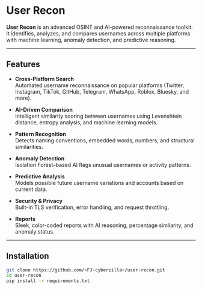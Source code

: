 # User Recon

**User Recon** is an advanced OSINT and AI-powered reconnaissance toolkit.  
It identifies, analyzes, and compares usernames across multiple platforms with machine learning, anomaly detection, and predictive reasoning.  

---

## Features

- **Cross-Platform Search**  
  Automated username reconnaissance on popular platforms (Twitter, Instagram, TikTok, GitHub, Telegram, WhatsApp, Roblox, Bluesky, and more).  

- **AI-Driven Comparison**  
  Intelligent similarity scoring between usernames using Levenshtein distance, entropy analysis, and machine learning models.  

- **Pattern Recognition**  
  Detects naming conventions, embedded words, numbers, and structural similarities.  

- **Anomaly Detection**  
  Isolation Forest–based AI flags unusual usernames or activity patterns.  

- **Predictive Analysis**  
  Models possible future username variations and accounts based on current data.  

- **Security & Privacy**  
  Built-in TLS verification, error handling, and request throttling.  

- **Reports**  
  Sleek, color-coded reports with AI reasoning, percentage similarity, and anomaly status.  

---

## Installation

```bash
git clone https://github.com/<FJ-cyberzilla>/user-recon.git
cd user-recon
pip install -r requirements.txt
